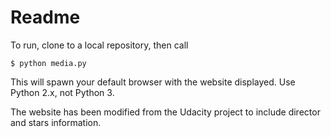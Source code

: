 # Readme

To run, clone to a local repository, then call

    $ python media.py

This will spawn your default browser with the website displayed. Use Python 2.x,
not Python 3.

The website has been modified from the Udacity project to include director and
stars information.
